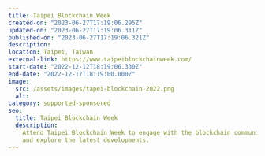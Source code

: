 ```yaml
---
title: Taipei Blockchain Week
created-on: "2023-06-27T17:19:06.295Z"
updated-on: "2023-06-27T17:19:06.311Z"
published-on: "2023-06-27T17:19:06.321Z"
description:
location: Taipei, Taiwan
external-link: https://www.taipeiblockchainweek.com/
start-date: "2022-12-12T18:19:06.330Z"
end-date: "2022-12-17T18:19:00.000Z"
image:
  src: /assets/images/tapei-blockchain-2022.png
  alt:
category: supported-sponsored
seo:
  title: Taipei Blockchain Week
  description:
    Attend Taipei Blockchain Week to engage with the blockchain community
    and explore the latest developments.
---
```

